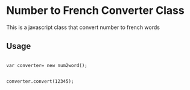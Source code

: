 # Number to French Converter Class

This is a javascript class that convert number to french words


## Usage

<code>
var converter= new num2word();

converter.convert(12345);
</code>
